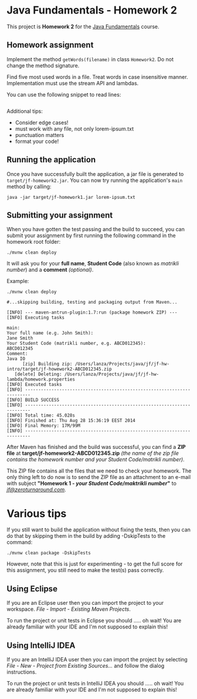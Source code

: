 Java Fundamentals - Homework 2
===========

This project is **Homework 2** for the [Java Fundamentals](https://courses.cs.ttu.ee/pages/ITI8905) course.

Homework assignment
-------------------
Implement the method ```getWords(filename)``` in class ```Homework2```. Do not change the method signature.

Find five most used words in a file. Treat words in case insensitive manner. Implementation must use the stream API and lambdas.

You can use the following snippet to read lines:

```Files.lines(Paths.get("lorem-ipsum.txt"))
```

Additional tips:
* Consider edge cases! 
* must work with any file, not only lorem-ipsum.txt 
* punctuation matters
* format your code!

Running the application
-----------------------

Once you have successfully built the application, a jar file is generated to `target/jf-homework2.jar`. You can now try running the application's `main` method by calling:
```shell
java -jar target/jf-homework1.jar lorem-ipsum.txt
```

Submitting your assignment
--------------------------

When you have gotten the test passing and the build to succeed, you can submit your assignment by first running the following command in the homework root folder:

```shell
./mvnw clean deploy
```

It will ask you for your **full name**, **Student Code** (also known as *matrikli number*) and a **comment** *(optional)*.

Example:

```shell
./mvnw clean deploy

#...skipping building, testing and packaging output from Maven...

[INFO] --- maven-antrun-plugin:1.7:run (package homework ZIP) ---
[INFO] Executing tasks

main:
Your full name (e.g. John Smith):
Jane Smith
Your Student Code (matrikli number, e.g. ABCD012345):
ABCD012345
Comment:
Java IO
      [zip] Building zip: /Users/lanza/Projects/java/jf/jf-hw-intro/target/jf-howework2-ABCD012345.zip
   [delete] Deleting: /Users/lanza/Projects/java/jf/jf-hw-lambda/homework.properties
[INFO] Executed tasks
[INFO] ------------------------------------------------------------------------
[INFO] BUILD SUCCESS
[INFO] ------------------------------------------------------------------------
[INFO] Total time: 45.028s
[INFO] Finished at: Thu Aug 28 15:36:19 EEST 2014
[INFO] Final Memory: 17M/99M
[INFO] ------------------------------------------------------------------------
```

After Maven has finished and the build was successful, you can find a **ZIP file** at **target/jf-homework2-ABCD012345.zip** *(the name of the zip file contains the homework number and your Student Code/matrikli number)*.

This ZIP file contains all the files that we need to check your homework.
The only thing left to do now is to send the ZIP file as an attachment to an e-mail with subject **"Homework 1 - *your Student Code/maktrikli number*"** to *jf@zeroturnaround.com*.


Various tips
============

If you still want to build the application without fixing the tests, then you can do that by skipping them in the build by adding -DskipTests to the command:
```shell
./mvnw clean package -DskipTests
```
However, note that this is just for experimenting - to get the full score for this assignment, you still need to make the test(s) pass correctly.

Using Eclipse
-------------

If you are an Eclipse user then you can import the project to your workspace. *File* - *Import* - *Existing Maven Projects*.

To run the project or unit tests in Eclipse you should ..... oh wait! You are already familiar with your IDE and I'm not supposed to explain this!

Using IntelliJ IDEA
-------------------

If you are an IntelliJ IDEA user then you can import the project by selecting *File* - *New* - *Project from Existing Sources...*
and follow the dialog instructions.

To run the project or unit tests in IntelliJ IDEA you should ..... oh wait! You are already familiar with your IDE and I'm not supposed to explain this!
